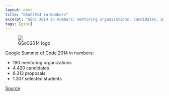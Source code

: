 ```yaml
---
layout: post
title: "GSoC2014 in Numbers"
excerpt: "GSoC 2014 in numbers: mentoring organizations, candidates, proposals and selected students"
tags: [gsoc]
---
```


<figure>
    <a href="{{ site.baseurl }}/assets/img/2014-04-30-gsoc2014-in-numbers/gsoc2014logo.jpg">
        <img src="{{ site.baseurl }}/assets/img/2014-04-30-gsoc2014-in-numbers/gsoc2014logo.jpg">
    </a>
    <figcaption>GSoC2014 logo</figcaption>
</figure>

[Google Summer of Code 2014](https://developers.google.com/open-source/soc/?csw=1) in numbers:

- 190 mentoring organizations
- 4.420 candidates
- 6.313 proposals
- 1.307 selected students

[Source](http://google-opensource.blogspot.in/2014/04/students-announced-for-google-summer-of.html?view=classic)